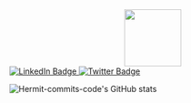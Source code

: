 <div id="header" align="center">
  <img src="https://i.giphy.com/media/v1.Y2lkPTc5MGI3NjExd3ZjaDRqN2hsaWw1MmZwd3dxY2FrM2VzbXh1eG10dDlvcnRoaWhuMCZlcD12MV9pbnRlcm5hbF9naWZfYnlfaWQmY3Q9Zw/3VLajsSQMEMxvQQv8N/giphy.gif" width="100"/>
</div>
<div id="badges">
  <a href="your-linkedin-URL">
    <img src="https://img.shields.io/badge/LinkedIn-blue?style=for-the-badge&logo=linkedin&logoColor=white" alt="LinkedIn Badge"/>
  </a>
  <a href="your-twitter-URL">
    <img src="https://img.shields.io/badge/Twitter-blue?style=for-the-badge&logo=twitter&logoColor=white" alt="Twitter Badge"/>
  </a>
</div>

![Hermit-commits-code's GitHub stats](https://github-readme-stats.vercel.app/api?username=Hermit-commits-code&show_icons=true&theme=synthwave)
<!--
**Hermit-commits-code/Hermit-commits-code** is a ✨ _special_ ✨ repository because its `README.md` (this file) appears on your GitHub profile.

Here are some ideas to get you started:

- 🔭 I’m currently working on ...
- 🌱 I’m currently learning ...
- 👯 I’m looking to collaborate on ...
- 🤔 I’m looking for help with ...
- 💬 Ask me about ...
- 📫 How to reach me: ...
- 😄 Pronouns: ...
- ⚡ Fun fact: ...
-->
